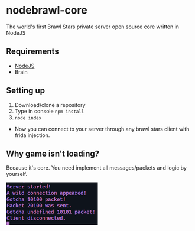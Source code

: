 # nodebrawl-core
The world's first Brawl Stars private server open source core written in NodeJS

## Requirements
* [NodeJS](https://nodejs.org/)
* Brain

## Setting up
1. Download/clone a repository
2. Type in console `npm install`
3. `node index`

* Now you can connect to your server through any brawl stars client with frida injection.

## Why game isn't loading?
Because it's core. You need implement all messages/packets and logic by yourself.

![screen](/Screens/console.png)
